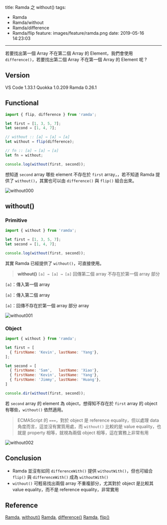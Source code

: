 title: Ramda 之 without()
tags:
  - Ramda
  - Ramda/without
  - Ramda/difference
  - Ramda/flip
feature: images/feature/ramda.png
date: 2019-05-16 14:23:03
---
若要找出第一個 Array 不在第二個 Array 的 Element，我們會使用 `difference()`，若要找出第二個 Array 不在第一個 Array 的 Element 呢 ?

<!-- more -->

## Version

VS Code 1.33.1
Quokka 1.0.209
Ramda 0.26.1

## Functional

```javascript
import { flip, difference } from 'ramda';

let first = [1, 3, 5, 7];
let second = [1, 4, 7];

// without :: [a] → [a] → [a]
let without = flip(difference);

// fn :: [a] → [a] → [a]
let fn = without;

console.log(without(first, second));
```

想知道 `second` array 哪些 element 不存在於 `first` array，，若不知道 Ramda 提供了 `without()`，其實也可以由 `difference()` 與 `flip()` 組合出來。

![without000](/images/ramda/without/without000.png)

## without()

### Primitive

```javascript
import { without } from 'ramda';

let first = [1, 3, 5, 7];
let second = [1, 4, 7];

console.log(without(first, second));
```

其實 Ramda 已經提供了 `without()`，可直接使用。

> **without()**
> `[a] → [a] → [a]`
> 回傳第二個 array 不存在於第一個 array 部分

`[a]`：傳入第一個 array

`[a]`：傳入第二個 array

`[a]`：回傳不存在於第一個 array 部分 array

![without001](/images/ramda/without/without001.png)

### Object

```javascript
import { without } from 'ramda';

let first = [
  { firstName: 'Kevin', lastName: 'Yang'},
];

let second = [
  { firstName: 'Sam',   lastName: 'Xiao'},
  { firstName: 'Kevin', lastName: 'Yang'},
  { firstName: 'Jimmy', lastName: 'Huang'},
]

console.dir(without(first, second));
```

若 `second` array 的 element 為 object，想得知不存在於 `first` array 的 object 有哪些，`without()` 依然適用。

> ECMAScript 的 `===`，對於 object 是 reference equality，但以處理 data 角度而言，這並沒有實質用處，而 `without()` 比較的是 value equality，也就是 property 相等，就視為兩個 object 相等，這在實務上非常有用

![without002](/images/ramda/without/without002.png)

## Conclusion

* Ramda 並沒有如同 `differenceWith()` 提供 `withoutWith()`，但也可組合 `flip()` 與 `differenceWith()` 成為 `withoutWith()`
* `without()` 可輕易找出兩個 array 不重複部分，尤其對於 object 是比較其 value equality，而不是 reference equality，非常實用

## Reference

[Ramda](https://ramdajs.com), [without()](https://ramdajs.com/docs/#without)
[Ramda](https://ramdajs.com), [difference()](https://ramdajs.com/docs/#difference)
[Ramda](https://ramdajs.com), [flip()](https://ramdajs.com/docs/#flip)


